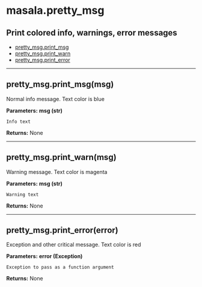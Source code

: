 # masala.pretty_msg
Print colored info, warnings, error messages
---
- [pretty_msg.print_msg](#masala_pretty_msg_print_msg)
- [pretty_msg.print_warn](#masala_pretty_msg_print_warn)
- [pretty_msg.print_error](#masala_pretty_msg_print_error)

---
## <a id="masala_pretty_msg_print_msg">pretty_msg.print_msg(msg)</a>
Normal info message. Text color is blue

**Parameters:**   **msg (str)**

    Info text

**Returns:** None

---
## <a id="masala_pretty_msg_print_warn">pretty_msg.print_warn(msg)</a>
Warning message. Text color is magenta

**Parameters:** **msg (str)**

    Warning text

**Returns:** None

---
## <a id="masala_pretty_msg_print_error">pretty_msg.print_error(error)</a>
Exception and other critical message. Text color is red

**Parameters:** **error (Exception)**
    
    Exception to pass as a function argument

**Returns:** None
